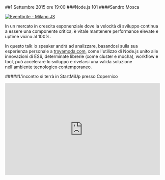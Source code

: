 ##1 Settembre 2015 ore 19:00
###Node.js 101
####Sandro Mosca

<a href="http://www.eventbrite.it/e/biglietti-milano-js-18204140073?ref=ebtn" target="_blank"><img src="https://www.eventbrite.it/custombutton?eid=18204140073" alt="Eventbrite - Milano JS" /></a>

In un mercato in crescita esponenziale dove la velocità di sviluppo continua a essere una componente critica, è vitale mantenere performance elevate e uptime vicino al 100%.

In questo talk lo speaker andrà ad analizzare, basandosi sulla sua esperienza personale a [trovamoda.com](http://www.trovamoda.com/), come l'utilizzo di Node.js unito alle innovazioni di ES6, determinate librerie (come cluster e mocha), workflow e tool, può accelerare lo sviluppo e rivelarsi una valida soluzione nell'ambiente tecnologico contemporaneo.

#####L'incontro si terrà in StartMiUp presso Copernico
<div class="frame">
<iframe src="https://www.google.com/maps/embed?pb=!1m18!1m12!1m3!1d2797.0069000733693!2d9.20309423016357!3d45.48980579943327!2m3!1f0!2f0!3f0!3m2!1i1024!2i768!4f13.1!3m3!1m2!1s0x0000000000000000%3A0xf85d28f3d532d3b5!2sCopernico+Milano!5e0!3m2!1sen!2sit!4v1431020946555" width="100%" height="300" frameborder="0" style="border:0"></iframe>
</div>
